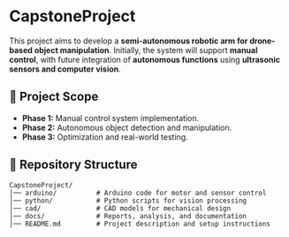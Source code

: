 # CapstoneProject  

This project aims to develop a **semi-autonomous robotic arm for drone-based object manipulation**. Initially, the system will support **manual control**, with future integration of **autonomous functions** using **ultrasonic sensors and computer vision**.  

## 📌 Project Scope  
- **Phase 1:** Manual control system implementation.  
- **Phase 2:** Autonomous object detection and manipulation.  
- **Phase 3:** Optimization and real-world testing.  

## 📂 Repository Structure  
```plaintext
CapstoneProject/
│── arduino/          # Arduino code for motor and sensor control
│── python/           # Python scripts for vision processing
│── cad/              # CAD models for mechanical design
│── docs/             # Reports, analysis, and documentation
│── README.md         # Project description and setup instructions

